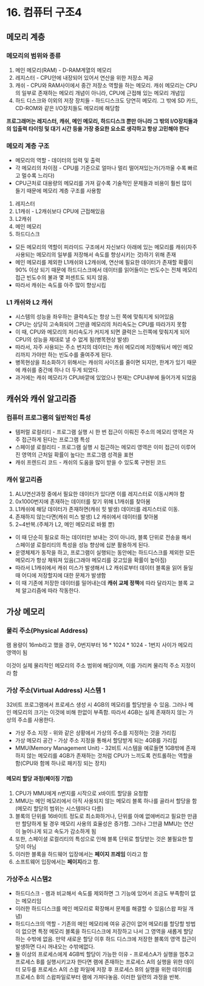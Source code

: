 # 16. 컴퓨터 구조4

## 메모리 계층

### 메모리의 범위와 종류

1. 메인 메모리(RAM) - D-RAM계열의 메모리
2. 레지스터 - CPU안에 내장되어 있어서 연산을 위한 저장소 제공
3. 캐쉬 - CPU와 RAM사이에서 중간 저장소 역할을 하는 메모리. 캐쉬 메모리는 CPU의 일부로 존재하는 메모리 개념이 아니라, CPU에 근접해 있는 메모리 개념임
4. 하드 디스크와 이외의 저장 장치들 - 하드디스크도 당연히 메모리. 그 밖에 SD 카드, CD-ROM와 같은 I/O장치들도 메모리에 해당함

**프로그래머는 레지스터, 캐쉬, 메인 메모리, 하드디스크 뿐만 아니라 그 밖의 I/O장치들과의 입출력 타이밍 및 대기 시간 등을 가장 중요한 요소로 생각하고 항상 고민해야 한다**

### 메모리 계층 구조

- 메모리의 역할 - 데이터의 입력 및 출력
- 각 메모리의 차이점 - CPU를 기준으로 얼마나 멀리 떨어져있는가(가까울 수록 빠르고 멀수록 느리다)
- CPU근처로 대용량의 메모리를 가져 갈수록 기술적인 문제들과 비용이 훨씬 많이 들기 때문에 메모리 계층 구조를 사용함

1. 레지스터
2. L1캐쉬 - L2캐쉬보다 CPU에 근접해있음
3. L2캐쉬
4. 메인 메모리
5. 하드디스크

- 모든 메모리의 역할이 피라미드 구조에서 자신보다 아래에 있는 메모리를 캐쉬(자주 사용되는 메모리의 일부를 저장해서 속도를 향상시키는 것)하기 위해 존재
- 메인 메모리를 제외한 L1캐쉬와 L2캐쉬에, 연산에 필요한 데이터가 존재할 확률이 90% 이상 되기 때문에 하드디스크에서 데이터를 읽어들이는 빈도수는 전체 메모리 접근 빈도수의 불과 몇 퍼센트도 되지 않음.
- 따라서 캐쉬는 속도를 아주 많이 향상시킴

### L1 캐쉬와 L2 캐쉬

- 시스템의 성능을 좌우하는 클럭속도는 항상 느린 쪽에 맞춰지게 되어있음
- CPU는 상당히 고속화되어 그만큼 메모리의 처리속도는 CPU를 따라가지 못함
- 이 때, CPU와 메모리의 처리속도가 커지게 되면 클럭은 느린쪽에 맞춰지게 되어 CPU의 성능을 제대로 낼 수 없게 됨(병목현상 발생)
- 따라서, 자주 사용되는 주소 번지의 데이터는 캐쉬 메모리에 저장해둬서 메인 메모리까지 가야만 하는 빈도수를 줄여주게 된다.
- 병목현상을 최소화하기 위해서는 캐쉬의 사이즈를 줄이면 되지만, 한계가 있기 때문에 캐쉬를 중간에 하나 더 두게 되었다.
- 과거에는 캐쉬 메모리가 CPU바깥에 있었으나 현재는 CPU내부에 들어가게 되었음



## 캐쉬와 캐쉬 알고리즘

### 컴퓨터 프로그램의 일반적인 특성

- 템퍼럴 로컬리티 - 프로그램 실행 시 한 번 접근이 이뤄진 주소의 메모리 영역은 자주 접근하게 된다는 프로그램 특성
- 스페이셜 로컬리티 - 프로그램 실행 시 접근하는 메모리 영역은 이미 접근이 이루어진 영역의 근처일 확률이 높다는 프로그램 성격을 표현
- 캐쉬 프렌드리 코드 - 캐쉬의 도움을 많이 받을 수 있도록 구현된 코드

### 캐쉬 알고리즘

1. ALU연산과정 중에서 필요한 데이터가 있다면 이를 레지스터로 이동시켜야 함
2. 0x1000번지에 존재하는 데이터를 찾기 위해 L1캐쉬를 찾아봄
3. L1캐쉬에 해당 데이터가 존재하면(캐쉬 힛 발생) 데이터를 레지스터로 이동.
4. 존재하지 않는다면(캐쉬 미스 발생) L2 캐쉬에서 데이터를 찾아봄
5. 2~4반복.(주체가 L2, 메인 메모리로 바뀔 뿐)

- 이 때 단순히 필요로 하는 데이터만 보내는 것이 아니라, 블록 단위로 전송을 해서 스페이셜 로컬리티의 특성을 성능 향상에 십분 활용하게 된다.
- 운영체제가 동작을 하고, 프로그램이 실행되는 동안에는 하드디스크를 제외한 모든 메모리가 항상 채워져 있음(그래야 메모리를 갖고있을 확률이 높아짐)
- 따라서 L1캐쉬에서 캐쉬 미스가 발생해서 L2 캐쉬로부터 데이터 블록을 읽어 들일 때 어디에 저장할지에 대한 문제가 발생함
- 이 때 기존에 저장한 데이터를 밀어내는데 **캐쉬 교체 정책**에 따라 달라지는 블록 교체 알고리즘에 따라 작동한다.



## 가상 메모리

### 물리 주소(Physical Address)

램 용량이 16mb라고 했을 경우, 0번지부터 16 * 1024 * 1024 - 1번지 사이가 메모리 영역이 됨

이것이 실제 물리적인 메모리의 주소 범위에 해당이며, 이를 가리켜 물리적 주소 지정이라 함

### 가상 주소(Virtual Address) 시스템 1

32비트 프로그램에서 프로세스 생성 시 4GB의 메모리를 할당받을 수 있음. 그러나 메인 메모리의 크기는 이것에 비해 한없이 부족함. 따라서 4GB는 실제 존재하지 않는 가상의 주소를 사용한다.

- 가상 주소 지정 - 위와 같은 상황에서 가상의 주소를 지정하는 것을 가리킴
- 가상 메모리 공간 - 가상 주소 지정을 통해서 할당받게 되는 4GB를 가리킴
- MMU(Memory Management Unit) - 32비트 시스템을 예로들면 1GB밖에 존재하지 않는 메모리를 4GB가 존재하는 것처럼 CPU가 느끼도록 컨트롤하는 역할을 함(CPU와 함께 하나로 패키징 되는 장치)

#### 메모리 할당 과정(페이징 기법)

1. CPU가 MMU에게 n번지를 시작으로 x바이트 할당을 요청함
2. MMU는 메인 메모리에서 아직 사용되지 않는 메모리 블록 하나를 골라서 할당을 함(메모리 할당의 범위는 시스템마다 다름)
3. 블록의 단위를 16바이트 정도로 최소화하거나, 단위를 아예 없애버리고 필요한 만큼만 할당하게 될 경우 메모리 사용의 효율성은 증가함. 그러나 그만큼 MMU는 연산이 늘어나게 되고 속도가 감소하게 됨
4. 또한, 스페이셜 로컬리티의 특성으로 인해 블록 단위로 할당받는 것은 불필요한 할당이 아님
5. 이러한 블록을 하드웨어 입장에서는 **페이지 프레임** 이라고 함
6. 소프트웨어 입장에서는 **페이지**라고 함.

### 가상주소 시스템2

- 하드디스크 - 램과 비교해서 속도를 제외하면 그 기능에 있어서 조금도 부족함이 없는 메모리임
- 이러한 하드디스크를 메인 메모리로 확장해서 문제를 해결할 수 있음(스왑 파일 개념)
- 하드디스크의 역할 - 기존의 메인 메모리에 여유 공간이 없어 메모리를 할당할 방법이 없으면 특정 메모리 블록을 하드디스크에 저장하고 나서 그 영역을 새롭게 할당하는 수밖에 없음. 만약 새로운 할당 이후 하드 디스크에 저장한 블록의 영역 접근이 발생하면 다시 꺼내오는 수밖에없다.
- 둘 이상의 프로세스에게 4GB씩 할당이 가능한 이유 - 프로세스A가 실행을 멈추고 프로세스 B를 실행시키고자 한다면 램에 존재하는 프로세스 A의 실행을 위한 데이터 모두를 프로세스 A의 스왑 파일에 저장 후 프로세스 B의 실행을 위한 데이터를 프로세스 B의 스왑파일로부터 램에 가져다놓음. 이러한 일련의 과정을 반복.